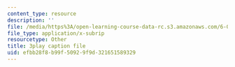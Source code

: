 ```yaml
---
content_type: resource
description: ''
file: /media/https%3A/open-learning-course-data-rc.s3.amazonaws.com/6-046j-design-and-analysis-of-algorithms-spring-2015/efbb28f8b99f50929f9d321651589329_1409658.vtt
file_type: application/x-subrip
resourcetype: Other
title: 3play caption file
uid: efbb28f8-b99f-5092-9f9d-321651589329
---
```

